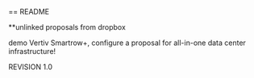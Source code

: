 == README

**unlinked proposals from dropbox

demo Vertiv Smartrow+, configure a proposal for all-in-one data center infrastructure!

REVISION 1.0